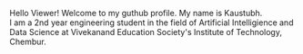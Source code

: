 Hello Viewer!
Welcome to my guthub profile. My name is Kaustubh.	 
I am a 2nd year engineering student in the field of Artificial Intelligience and Data Science at Vivekanand Education Society's Institute of Technology, Chembur.
